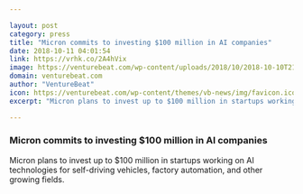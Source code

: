 ```yaml
---

layout: post
category: press
title: "Micron commits to investing $100 million in AI companies"
date: 2018-10-11 04:01:54
link: https://vrhk.co/2A4hVix
image: https://venturebeat.com/wp-content/uploads/2018/10/2018-10-10T214126Z_1_LYNXNPEE991W6_RTROPTP_4_MICRON.jpg?fit=2200%2C1100&strip=all
domain: venturebeat.com
author: "VentureBeat"
icon: https://venturebeat.com/wp-content/themes/vb-news/img/favicon.ico
excerpt: "Micron plans to invest up to $100 million in startups working on AI technologies for self-driving vehicles, factory automation, and other growing fields."

---
```


### Micron commits to investing $100 million in AI companies

Micron plans to invest up to $100 million in startups working on AI technologies for self-driving vehicles, factory automation, and other growing fields.